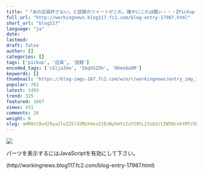 ```yaml
---
title: "「あの店員許さない」と話題のツイートがこれ。確かにこれは酷い・・・【Pickup：2013.9.14】"
full_url: "http://workingnews.blog117.fc2.com/blog-entry-17987.html"
short_url: "blog117"
language: "ja"
date: 
lastmod: 
draft: false
author: []
categories: []
tags: ['pickup', '店員', '話題']
encoded_tags: ['cGlja3Vw', '5bqX5ZOh', '6Kmx6aGM']
keywords: []
thumbnail: "https://blog-imgs-167.fc2.com/w/o/r/workingnews/entry_img_17987.jpg"
popular: 761
latest: 1493
trend: 325
featured: 1667
views: 431
comments: 26
weight: 9
slug: aHR0cC8vd29ya2luZ25ld3MuYmxvZzExNy5mYzIuY29tL2Jsb2ctZW50cnktMTc5ODcuaHRtbA==
---
```


![](https://blog-imgs-167.fc2.com/w/o/r/workingnews/entry_img_17987.jpg)

<div><p> </p> <p class='plugin-freearea'> パーツを表示するにはJavaScriptを有効にして下さい。 </p><p id='i2i-15a675c9be31438acfd-wrap'> </p> <p> </p> </div>

(http//workingnews.blog117.fc2.com/blog-entry-17987.html)
